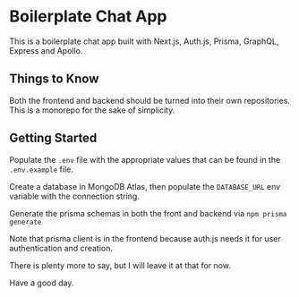 # Boilerplate Chat App

This is a boilerplate chat app built with Next.js, Auth.js, Prisma, GraphQL, Express and Apollo.

## Things to Know

Both the frontend and backend should be turned into their own repositories. This is a monorepo for the sake of simplicity.

## Getting Started

Populate the `.env` file with the appropriate values that can be found in the `.env.example` file.

Create a database in MongoDB Atlas, then populate the `DATABASE_URL` env variable with the connection string.

Generate the prisma schemas in both the front and backend via `npm prisma generate`

Note that prisma client is in the frontend because auth.js needs it for user authentication and creation.

There is plenty more to say, but I will leave it at that for now.

Have a good day.

